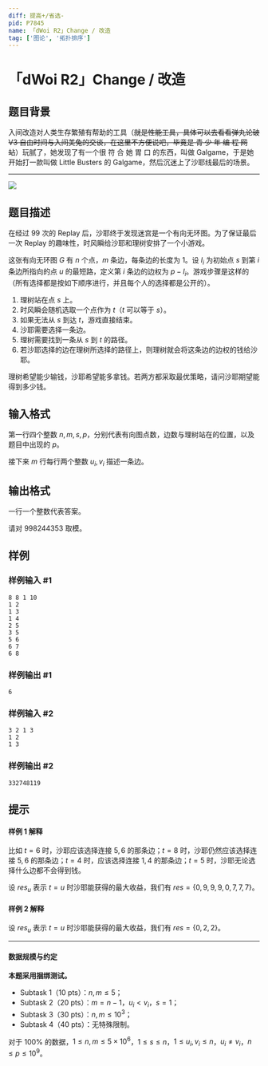 ```yaml
---
diff: 提高+/省选-
pid: P7845
name: 「dWoi R2」Change / 改造
tag: ['图论', '拓扑排序']
---
```

# 「dWoi R2」Change / 改造
## 题目背景

入间改造对人类生存繁殖有帮助的工具（~~就是性能工具，具体可以去看看弹丸论破 V3 自由时间与入间美兔的交谈，在这里不方便说吧，毕竟是 青 少 年 编 程 网 站~~）玩腻了，她发现了有一个很 符 合 她 胃 口 的东西，叫做 Galgame，于是她开始打一款叫做 Little Busters 的 Galgame，然后沉迷上了沙耶线最后的场景。

---

![](https://cdn.luogu.com.cn/upload/image_hosting/vxy5rh6c.png)

## 题目描述

在经过 $99$ 次的 Replay 后，沙耶终于发现迷宫是一个有向无环图。为了保证最后一次 Replay 的趣味性，时风瞬给沙耶和理树安排了一个小游戏。

这张有向无环图 $G$ 有 $n$ 个点，$m$ 条边，每条边的长度为 $1$。设 $l_i$ 为初始点 $s$ 到第 $i$ 条边所指向的点 $u$ 的最短路，定义第 $i$ 条边的边权为 $p-l_i$。游戏步骤是这样的（所有选择都是按如下顺序进行，并且每个人的选择都是公开的）。

1. 理树站在点 $s$ 上。  
2. 时风瞬会随机选取一个点作为 $t$（$t$ 可以等于 $s$）。
3. 如果无法从 $s$ 到达 $t$，游戏直接结束。
3. 沙耶需要选择一条边。
4. 理树需要找到一条从 $s$ 到 $t$ 的路径。
5. 若沙耶选择的边在理树所选择的路径上，则理树就会将这条边的边权的钱给沙耶。

理树希望能少输钱，沙耶希望能多拿钱。若两方都采取最优策略，请问沙耶期望能得到多少钱。
## 输入格式

第一行四个整数 $n,m,s,p$，分别代表有向图点数，边数与理树站在的位置，以及题目中出现的 $p$。

接下来 $m$ 行每行两个整数 $u_i,v_i$ 描述一条边。
## 输出格式

一行一个整数代表答案。

请对 $998244353$ 取模。
## 样例

### 样例输入 #1
```
8 8 1 10
1 2
1 3
1 4
2 5
3 5
5 6
6 7
6 8
```
### 样例输出 #1
```
6
```
### 样例输入 #2
```
3 2 1 3
1 2
1 3
```
### 样例输出 #2
```
332748119
```
## 提示

#### 样例 1 解释

比如 $t=6$ 时，沙耶应该选择连接 $5,6$ 的那条边；$t=8$ 时，沙耶仍然应该选择连接 $5,6$ 的那条边；$t=4$ 时，应该选择连接 $1,4$ 的那条边；$t=5$ 时，沙耶无论选择什么边都不会得到钱。

设 $res_u$ 表示 $t=u$ 时沙耶能获得的最大收益，我们有 $res=\{0,9,9,9,0,7,7,7\}$。

#### 样例 2 解释

设 $res_u$ 表示 $t=u$ 时沙耶能获得的最大收益，我们有 $res=\{0,2,2\}$。

---

#### 数据规模与约定

**本题采用捆绑测试。**

- Subtask 1（10 pts）：$n,m \le 5$；
- Subtask 2（20 pts）：$m=n-1$，$u_i<v_i$，$s=1$；
- Subtask 3（30 pts）：$n,m \le 10^3$；
- Subtask 4（40 pts）：无特殊限制。

对于 $100\%$ 的数据，$1 \le n,m \le 5 \times 10^6$，$1 \le s \le n$，$1 \le u_i,v_i \le n$，$u_i \ne v_i$，$n\le p \le 10^9$。
